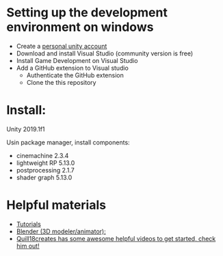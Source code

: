 # Setting up the development environment on windows
- Create a [personal unity account](https://store.unity.com/) 
- Download and install Visual Studio (community version is free)
- Install Game Development on Visual Studio
- Add a GitHub extension to Visual studio
  - Authenticate the GitHub extension
  - Clone the this repository

# Install:

Unity 2019.1f1

Usin package manager, install components:
- cinemachine 2.3.4
- lightweight RP 5.13.0
- postprocessing 2.1.7
- shader graph 5.13.0


# Helpful materials
- [Tutorials](https://unity3d.com/learn) 
- [Blender (3D modeler/animator):](https://www.blender.org/) 
- [Quill18creates has some awesome helpful videos to get started, check him out!](https://www.youtube.com/channel/UCPXOQq7PWh5OdCwEO60Y8jQ) 